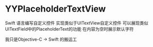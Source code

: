 YYPlaceholderTextView
=====================

Swift 语言编写自定义控件 实现类似于UITextView自定义控件 可以展现类似UITextField中的PlaceholderText的功能 在内容为空时展示默认字符

我只是Objective-C -> Swift 的搬运工

